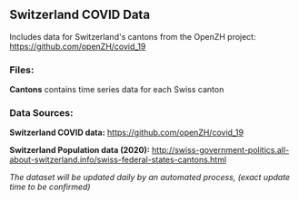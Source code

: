 ## Switzerland COVID Data

Includes data for Switzerland's cantons from the OpenZH project: https://github.com/openZH/covid_19
 
 
### Files:

**Cantons** contains time series data for each Swiss canton


### Data Sources:

**Switzerland COVID data:** https://github.com/openZH/covid_19

**Switzerland Population data (2020):** http://swiss-government-politics.all-about-switzerland.info/swiss-federal-states-cantons.html

_The dataset will be updated daily by an automated process, (exact update time to be confirmed)_
